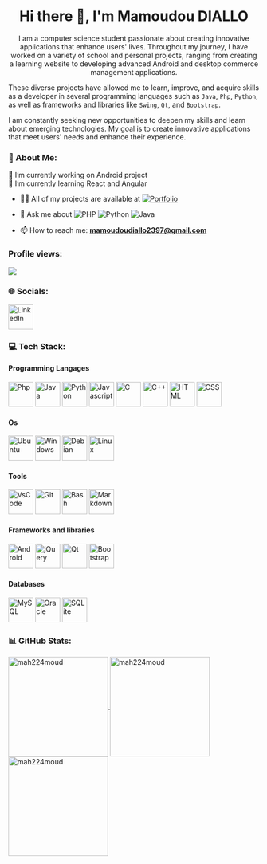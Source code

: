 <h1 align="center">Hi there 👋, I'm Mamoudou DIALLO</h1>
<p align="center"> 
I am a computer science student passionate about creating innovative applications that enhance users' lives.
Throughout my journey, I have worked on a variety of school and personal projects, ranging from creating a learning website to developing advanced Android and desktop commerce management applications.

These diverse projects have allowed me to learn, improve, and acquire skills as a developer in several programming languages such as `Java`, `Php`, `Python`, as well as frameworks and libraries like `Swing`, `Qt`, and `Bootstrap`.

I am constantly seeking new opportunities to deepen my skills and learn about emerging technologies. My goal is to create innovative applications that meet users' needs and enhance their experience. </p>

### 💫 About Me:
🔭 I’m currently working on Android project<br>🌱 I’m currently learning React and Angular<br>
- 👨‍💻 All of my projects are available at [![Portfolio](https://img.shields.io/badge/Portfolio-%23000000.svg?style=for-the-badge&logo=firefox&logoColor=#FF7139)](https://portfolio.bratif.com/)

- 💬 Ask me about ![PHP](https://img.shields.io/badge/php-%23777BB4.svg?style=for-the-badge&logo=php&logoColor=white) ![Python](https://img.shields.io/badge/python-3670A0?style=for-the-badge&logo=python&logoColor=ffdd54) ![Java](https://img.shields.io/badge/java-%23ED8B00.svg?style=for-the-badge&logo=java&logoColor=white)
- 📫 How to reach me: **mamoudoudiallo2397@gmail.com**
### Profile views:
![](https://komarev.com/ghpvc/?username=mah224moud&label=PROFILE+VIEWS)

### 🌐 Socials:
<a href="https://linkedin.com/in/mamoudou-diallo-528020199">
   <img height=50 width=50 title="LinkedIn" src="https://cdn.jsdelivr.net/gh/devicons/devicon/icons/linkedin/linkedin-original.svg" />
</a>

### 💻 Tech Stack:

#### Programming Langages
<div>
    <img height=50 width=50 title="Php" src="https://cdn.jsdelivr.net/gh/devicons/devicon/icons/php/php-original.svg" />
    <img height=50 width=50 title="Java"
        src="https://cdn.jsdelivr.net/gh/devicons/devicon/icons/java/java-original.svg" />
    <img height=50 width=50 title="Python" src="https://cdn.jsdelivr.net/gh/devicons/devicon/icons/python/python-original.svg" />
    <img height=50 width=50 title="Javascript"
        src="https://cdn.jsdelivr.net/gh/devicons/devicon/icons/javascript/javascript-original.svg" />
    <img height=50 width=50 title="C" src="https://cdn.jsdelivr.net/gh/devicons/devicon/icons/c/c-original.svg" />
    <img height=50 width=50 title="C++"
        src="https://cdn.jsdelivr.net/gh/devicons/devicon/icons/cplusplus/cplusplus-original.svg" />
    <img height=50 width=50 title="HTML"
        src="https://cdn.jsdelivr.net/gh/devicons/devicon/icons/html5/html5-original.svg" />
    <img height=50 width=50 title="CSS"
        src="https://cdn.jsdelivr.net/gh/devicons/devicon/icons/css3/css3-original.svg" />
</div>

#### Os
<div>
    <img height=50 width=50 title="Ubuntu"
        src="https://cdn.jsdelivr.net/gh/devicons/devicon/icons/ubuntu/ubuntu-plain.svg" />
    <img height=50 width=50 title="Windows"
        src="https://cdn.jsdelivr.net/gh/devicons/devicon/icons/windows8/windows8-original.svg" />
    <img height=50 width=50 title="Debian"
        src="https://cdn.jsdelivr.net/gh/devicons/devicon/icons/debian/debian-original.svg" />
    <img height=50 width=50 title="Linux"
        src="https://cdn.jsdelivr.net/gh/devicons/devicon/icons/linux/linux-original.svg" />
</div>

#### Tools
<div>
    <img height=50 width=50 title="VsCode"
        src="https://cdn.jsdelivr.net/gh/devicons/devicon/icons/vscode/vscode-original.svg" />
    <img height=50 width=50 title="Git" src="https://cdn.jsdelivr.net/gh/devicons/devicon/icons/git/git-original.svg" />
    <img height=50 width=50 title="Bash" src="https://cdn.jsdelivr.net/gh/devicons/devicon/icons/bash/bash-plain.svg" />
    <img height=50 width=50 title="Markdown"
    src="https://cdn.jsdelivr.net/gh/devicons/devicon/icons/markdown/markdown-original.svg" />
</div>

#### Frameworks and libraries
<div>
    <img height=50 width=50 title="Android"
        src="https://cdn.jsdelivr.net/gh/devicons/devicon/icons/androidstudio/androidstudio-original.svg" />
    <img height=50 width=50 title="jQuery"
        src="https://cdn.jsdelivr.net/gh/devicons/devicon/icons/jquery/jquery-original-wordmark.svg" />
    <img height=50 width=50 title="Qt" src="https://cdn.jsdelivr.net/gh/devicons/devicon/icons/qt/qt-original.svg" />
    <img height=50 width=50 title="Bootstrap"
        src="https://cdn.jsdelivr.net/gh/devicons/devicon/icons/bootstrap/bootstrap-original.svg" />
</div>

#### Databases
<div>
    <img height=50 width=50 title="MySQL"
        src="https://cdn.jsdelivr.net/gh/devicons/devicon/icons/mysql/mysql-original-wordmark.svg" />
    <img height=50 width=50 title="Oracle" src="https://cdn.jsdelivr.net/gh/devicons/devicon/icons/oracle/oracle-original.svg" />
    <img height=50 width=50 title="SQLite"
        src="https://cdn.jsdelivr.net/gh/devicons/devicon/icons/sqlite/sqlite-original-wordmark.svg" />
</div>


### 📊 GitHub Stats:
<a href="https://github.com/Mah224Moud">
  <img height=200 align="center" src="https://github-readme-stats.vercel.app/api?username=Mah224Moud&show_icons=true&locale=en&count_private=true&theme=dark" alt="mah224moud" />
</a>
<a href="https://github.com/Mah224Moud">
  <img height=200 align="center" src="https://github-readme-stats.vercel.app/api/top-langs?username=mah224moud&layout=compact&langs_count=10&card_width=320&theme=dark" alt="mah224moud" />
</a>
<a href="https://github.com/Mah224Moud">
  <img height="200" src="https://github-readme-streak-stats.herokuapp.com/?user=mah224moud&theme=dark" alt="mah224moud" />
</a>
